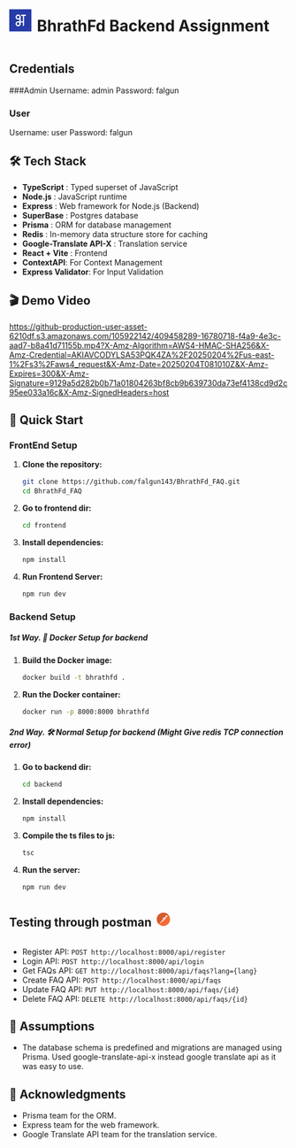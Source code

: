 <div style="display: flex; align-items: center;">
  <img src="./frontend/public/bhrathfd_logo.png" alt="Logo" width="40" height="40">
  <h1 style="margin-left: 10px;">BhrathFd Backend Assignment</h1>
</div>

## Credentials 

###Admin
Username: admin
Password: falgun

### User
Username: user
Password: falgun

## 🛠️ Tech Stack

- **TypeScript** : Typed superset of JavaScript
- **Node.js** : JavaScript runtime
- **Express** : Web framework for Node.js (Backend)
- **SuperBase** : Postgres database
- **Prisma** : ORM for database management
- **Redis** : In-memory data structure store for caching
- **Google-Translate API-X** : Translation service
- **React + Vite** : Frontend
- **ContextAPI**: For Context Management
- **Express Validator**: For Input Validation


## 🎬 Demo Video

https://github-production-user-asset-6210df.s3.amazonaws.com/105922142/409458289-16780718-f4a9-4e3c-aad7-b8a41d71155b.mp4?X-Amz-Algorithm=AWS4-HMAC-SHA256&X-Amz-Credential=AKIAVCODYLSA53PQK4ZA%2F20250204%2Fus-east-1%2Fs3%2Faws4_request&X-Amz-Date=20250204T081010Z&X-Amz-Expires=300&X-Amz-Signature=9129a5d282b0b71a01804263bf8cb9b639730da73ef4138cd9d2c95ee033a16c&X-Amz-SignedHeaders=host

## 🚀 Quick Start

### FrontEnd Setup

1. **Clone the repository:**

   ```bash
   git clone https://github.com/falgun143/BhrathFd_FAQ.git
   cd BhrathFd_FAQ
   ```

2. **Go to frontend dir:**

   ```bash
   cd frontend
   ```

3. **Install dependencies:**

   ```bash
   npm install
   ```

4. **Run Frontend Server:**

   ```bash
   npm run dev
   ```

### Backend Setup

##### 1st Way. 🐳 Docker Setup for backend

1. **Build the Docker image:**

   ```bash
   docker build -t bhrathfd .
   ```

2. **Run the Docker container:**

   ```bash
   docker run -p 8000:8000 bhrathfd
   ```

##### 2nd Way. 🛠️ Normal Setup for backend (Might Give redis TCP connection error)

1. **Go to backend dir:**

   ```bash
   cd backend
   ```

2. **Install dependencies:**

   ```bash
   npm install
   ```

3. **Compile the ts files to js:**

   ```bash
   tsc
   ```

4. **Run the server:**

   ```bash
   npm run dev
   ```

<div style="display: flex; align-items: center;">
  <h2>Testing through postman</h2>
  <svg xmlns="http://www.w3.org/2000/svg" enable-background="new 0 0 24 24" viewBox="0 0 24 24" id="postman" width="24" height="24" style="margin-left: 10px;">
    <path fill="#F36933" d="M18.855,6.049L18.855,6.049l-0.059,0.117l0.006,0.042V6.207l0.043,0.183c0,0.102-0.036,0.194-0.097,0.266h0.001l-0.031,0.087l0.054,0.109l0.084,0.03l0.106-0.05c0.099-0.119,0.16-0.273,0.16-0.442c0-0.111-0.027-0.216-0.074-0.31l-0.112-0.059L18.855,6.049L18.855,6.049z"></path>
    <polygon fill="#F36933" points="19.049 6.082 19.047 6.078 19.048 6.081 19.049 6.082"></polygon>
    <path fill="#F36933" d="M13.527,0.099C6.955-0.744,0.942,3.9,0.099,10.473c-0.843,6.572,3.8,12.584,10.373,13.429c6.574,0.843,12.588-3.802,13.429-10.374C24.745,6.955,20.101,0.943,13.527,0.099L13.527,0.099z M15.998,7.584c-0.232,0.003-0.441,0.097-0.593,0.25l-4.453,4.453l-0.949-0.95C14.392,6.961,15.183,6.919,15.998,7.584L15.998,7.584z M11.135,12.445l4.44-4.44c0.113-0.118,0.272-0.192,0.449-0.192c0.342,0,0.62,0.278,0.62,0.62c0,0.19-0.086,0.361-0.221,0.475l-0.001,0.001l-4.699,4.125L11.135,12.445L11.135,12.445z M11.466,13.139l-1.1,0.238l-0.013,0.001l-0.054-0.033l-0.008-0.029l0.018-0.044l0.645-0.644L11.466,13.139L11.466,13.139z M8.662,12.68l1.172-1.172l0.879,0.878l-1.979,0.426l-0.019,0.002l-0.067-0.04l-0.011-0.039L8.662,12.68L8.662,12.68z M5.016,18.737L5.016,18.737l-0.069-0.075v-0.008l0.022-0.046h0.002l0.946-0.946l1.222,1.222L5.016,18.737L5.016,18.737z M7.442,17.483L7.442,17.483l-0.124,0.202l0.006,0.056v-0.002l0.203,0.864l0.004,0.031l-0.125,0.125l-0.09-0.038H7.314l-1.228-1.229l3.763-3.758l1.82-0.394l0.874,0.874C11.287,15.316,9.571,16.415,7.442,17.483L7.442,17.483z M12.72,14.054h-0.002l-0.839-0.839l4.699-4.125l0.116-0.125l0.002-0.002C16.549,10.308,14.669,12.208,12.72,14.054L12.72,14.054z M17.662,8.126c-0.502,0-0.957-0.203-1.286-0.532h0.001l-0.003-0.002c-0.328-0.329-0.531-0.784-0.531-1.285c0-1.006,0.816-1.822,1.822-1.822c0.446,0,0.854,0.159,1.17,0.426l-0.003-0.002l-1.61,1.612l-0.036,0.084l0.036,0.085l1.247,1.246C18.234,8.056,17.956,8.126,17.662,8.126L17.662,8.126z M18.956,7.594c-0.081,0.08-0.169,0.151-0.265,0.214l-0.006,0.004h-0.001l-1.207-1.207l1.533-1.532C19.671,5.792,19.646,6.905,18.956,7.594L18.956,7.594z"></path>
    <path fill="#D45B2C" d="M8.715,12.813l-0.067-0.04l-0.011-0.039l0.024-0.055l1.172-1.172l0.879,0.878l-1.979,0.426L8.715,12.813L8.715,12.813z M10.952,12.287l-0.949-0.95c3.179-3.17,4.471-4.066,5.251-4.066c0.297,0,0.52,0.13,0.745,0.313c-0.232,0.003-0.441,0.097-0.593,0.25L10.952,12.287L10.952,12.287z M11.986,0C6.039,0,0.876,4.418,0.099,10.473C-0.39,14.28,0.964,17.9,3.466,20.436l1.688-1.688l-0.139-0.01v0.001l-0.069-0.076v-0.008l0.022-0.046h0.002l0.946-0.946l0.161,0.161l0.17-0.17l-0.162-0.162l3.763-3.758l0.409-0.088l0.312-0.312l-0.203,0.044l-0.013,0.001l-0.054-0.033l-0.008-0.029l0.018-0.044l0.645-0.644l0.161,0.161l0.182-0.182l-0.161-0.161l4.44-4.44c0.113-0.118,0.272-0.192,0.449-0.192c0.021,0,0.042,0.001,0.062,0.003l0.257-0.256c-0.309-0.326-0.5-0.768-0.5-1.252c0-1.006,0.816-1.822,1.822-1.822c0.446,0,0.854,0.159,1.17,0.426l-0.003-0.002l-1.61,1.612l-0.036,0.084l0.032,0.077l3.216-3.216c-1.806-1.788-4.193-3.019-6.908-3.367C13.009,0.032,12.495,0,11.986,0L11.986,0z"></path>
  </svg>
</div>

- Register API: `POST http://localhost:8000/api/register`
- Login API: `POST http://localhost:8000/api/login`
- Get FAQs API: `GET http://localhost:8000/api/faqs?lang={lang}`
- Create FAQ API: `POST http://localhost:8000/api/faqs`
- Update FAQ API: `PUT http://localhost:8000/api/faqs/{id}`
- Delete FAQ API: `DELETE http://localhost:8000/api/faqs/{id}`

## 📄 Assumptions

- The database schema is predefined and migrations are managed using Prisma. Used google-translate-api-x instead google translate api as it was easy to use.

## 🙏 Acknowledgments

- Prisma team for the ORM.
- Express team for the web framework.
- Google Translate API team for the translation service.
